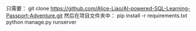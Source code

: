 只需要：
git clone https://github.com/Alice-Liao/AI-powered-SQL-Learning-Passport-Adventure.git
然后在项目文件夹中：
pip install -r requirements.txt
python manage.py runserver
